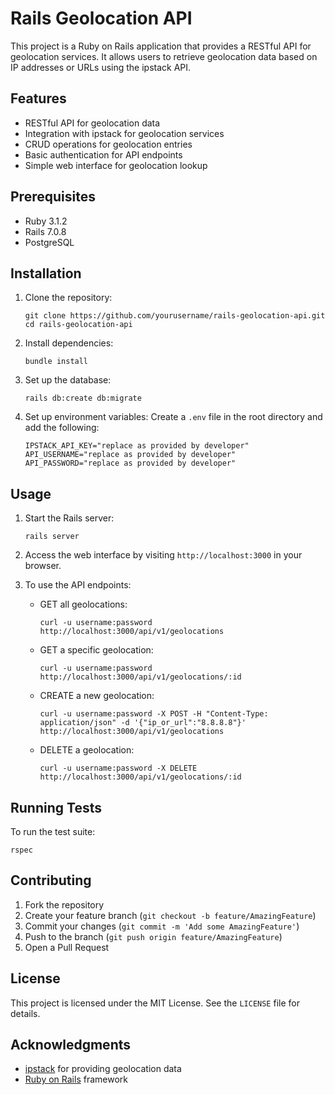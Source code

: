 # Rails Geolocation API

This project is a Ruby on Rails application that provides a RESTful API for geolocation services. It allows users to retrieve geolocation data based on IP addresses or URLs using the ipstack API.

## Features

- RESTful API for geolocation data
- Integration with ipstack for geolocation services
- CRUD operations for geolocation entries
- Basic authentication for API endpoints
- Simple web interface for geolocation lookup

## Prerequisites
- Ruby 3.1.2
- Rails 7.0.8 
- PostgreSQL

## Installation

1. Clone the repository:
   ```
   git clone https://github.com/yourusername/rails-geolocation-api.git
   cd rails-geolocation-api
   ```

2. Install dependencies:
   ```
   bundle install
   ```

3. Set up the database:
   ```
   rails db:create db:migrate
   ```

4. Set up environment variables:
   Create a `.env` file in the root directory and add the following:
   ```
   IPSTACK_API_KEY="replace as provided by developer"
   API_USERNAME="replace as provided by developer"
   API_PASSWORD="replace as provided by developer"
   ```

## Usage

1. Start the Rails server:
   ```
   rails server
   ```

2. Access the web interface by visiting `http://localhost:3000` in your browser.

3. To use the API endpoints:

   - GET all geolocations:
     ```
     curl -u username:password http://localhost:3000/api/v1/geolocations
     ```

   - GET a specific geolocation:
     ```
     curl -u username:password http://localhost:3000/api/v1/geolocations/:id
     ```

   - CREATE a new geolocation:
     ```
     curl -u username:password -X POST -H "Content-Type: application/json" -d '{"ip_or_url":"8.8.8.8"}' http://localhost:3000/api/v1/geolocations
     ```

   - DELETE a geolocation:
     ```
     curl -u username:password -X DELETE http://localhost:3000/api/v1/geolocations/:id
     ```

## Running Tests

To run the test suite:

```
rspec
```

## Contributing

1. Fork the repository
2. Create your feature branch (`git checkout -b feature/AmazingFeature`)
3. Commit your changes (`git commit -m 'Add some AmazingFeature'`)
4. Push to the branch (`git push origin feature/AmazingFeature`)
5. Open a Pull Request

## License

This project is licensed under the MIT License. See the `LICENSE` file for details.

## Acknowledgments

- [ipstack](https://ipstack.com/) for providing geolocation data
- [Ruby on Rails](https://rubyonrails.org/) framework
